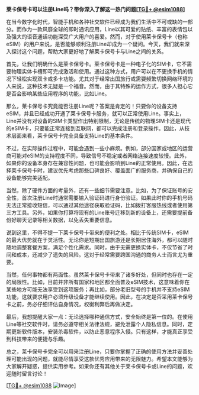 **莱卡保号卡可以注册Line吗？带你深入了解这一热门问题[[TG💪+ @esim1088](https://t.me/s/esim1088)]**

在当今数字化时代，智能手机和各种社交软件已经成为我们生活中不可或缺的一部分。而作为一款风靡全球的即时通讯应用，Line以其可爱的贴纸、丰富的表情包以及强大的语音通话功能深受广大用户的喜爱。然而，对于使用莱卡保号卡（也称eSIM）的用户来说，是否能够顺利注册Line却成为一个疑问。今天，我们就来深入探讨这个问题，帮助大家更好地了解莱卡保号卡与Line之间的关系。

首先，让我们明确什么是莱卡保号卡。莱卡保号卡是一种电子化的SIM卡，它不需要物理实体卡槽即可完成激活和使用。通过这种方式，用户可以在不更换手机的情况下轻松实现双卡或多卡功能。尤其对于经常出国旅行或需要频繁切换网络环境的人来说，这种技术无疑是一个福音。然而，由于其特殊的运作方式，很多人担心它是否会影响某些应用程序的功能，比如Line。

那么，莱卡保号卡究竟能否注册Line呢？答案是肯定的！只要你的设备支持eSIM，并且已经成功开通了莱卡保号卡服务，就可以正常使用Line。事实上，Line并没有对设备的SIM卡类型作出特别限制，无论是传统的物理SIM卡还是现代的eSIM卡，只要能正常连接到互联网，都可以完成注册和登录操作。因此，从技术层面来看，莱卡保号卡完全具备支持Line的基本条件。

不过，在实际操作过程中，可能会遇到一些小麻烦。例如，部分国家或地区的运营商可能对eSIM的支持程度不同，导致信号不稳定或者网络连接速度较慢。此外，如果你的设备本身存在兼容性问题，也可能会影响到Line的正常使用。因此，在选择莱卡保号卡时，建议优先考虑那些口碑良好、覆盖面广的服务商，并确保自己的设备能够完美适配。

当然，除了硬件方面的考量外，还有一些细节需要注意。比如，为了保证账号的安全性，首次注册Line时通常需要输入验证码进行身份验证。如果此时你的手机号码无法正常接收短信，可以通过其他途径获取验证码，比如拨打客服热线或者使用第三方工具。另外，如果你打算将现有的Line账号迁移到新的设备上，还需要提前备份好聊天记录等相关数据，以免丢失重要信息。

说到这里，不得不提一下莱卡保号卡带来的便利之处。相比于传统SIM卡，eSIM的最大优势就在于灵活性。无论你是短期出国旅游还是长期居住海外，都可以随时随地调整套餐方案，满足个性化需求。同时，由于无需更换实体卡，不仅节省了时间和成本，还减少了遗失的风险。这对于经常需要跨国沟通的商务人士而言尤为重要。

当然，任何事物都有两面性。虽然莱卡保号卡带来了诸多好处，但同时也存在一定的局限性。比如，目前并非所有国家和地区都全面普及eSIM技术，这意味着你在某些地方可能无法享受到这项服务；再比如，部分老旧型号的手机并不支持eSIM功能，这就要求用户必须升级设备才能继续使用。因此，在决定是否采用莱卡保号卡之前，务必仔细评估自身情况，权衡利弊后再做决定。

最后，我想提醒大家一点：无论选择哪种通信方式，安全始终是第一位的。在使用Line等社交软件时，请务必遵守相关法律法规，避免泄露个人隐私信息。同时，定期更新软件版本，安装杀毒软件，以防止恶意程序入侵。只有这样，才能真正享受到科技带来的便捷与乐趣。

总之，莱卡保号卡完全可以用来注册Line，只要你掌握了正确的使用方法并妥善处理可能出现的问题，就能尽情享受这款优秀应用带来的无限魅力。希望本文能够为大家解开疑惑，提供实用参考。如果你还有其他关于莱卡保号卡或Line的问题，欢迎随时留言讨论！

[[TG💪+ @esim1088](https://t.me/s/esim1088) ![Image](https://i.postimg.cc/4NQfJmqS/Snipaste-2025-05-13-00-14-12.png)]